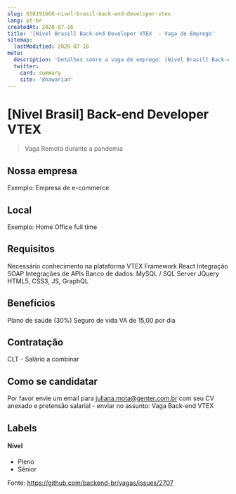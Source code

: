 ```yaml
---
slug: 658191666-nivel-brasil-back-end-developer-vtex
lang: pt-br
createdAt: 2020-07-16
title: '[Nivel Brasil] Back-end Developer VTEX  - Vaga de Emprego'
sitemap:
  lastModified: 2020-07-16
meta:
  description: 'Detalhes sobre a vaga de emprego: [Nivel Brasil] Back-end Developer VTEX '
  twitter:
    card: summary
    site: '@nawarian'
---
```


# [Nivel Brasil] Back-end Developer VTEX 

<!--
==================================================
Caso a vaga for remoto durante a pandemia informar no texto "Remoto durante o covid"
==================================================
-->
<!-- 
==================================================
POR FAVOR, SÓ POSTE SE A VAGA FOR PARA BACK-END!

Não faça distinção de gênero no título da vaga.

Use: "Back-End Developer" ao invés de 
"Desenvolvedor Back-End" \o/

Exemplo: `[São Paulo] Back-End Developer @ NOME DA EMPRESA`
==================================================
-->
<!--
==================================================
Caso a vaga for remoto durante a pandemia deixar a linha abaixo
==================================================
-->
> Vaga Remota durante a pandemia

## Nossa empresa

Exemplo: Empresa de e-commerce

## Local

Exemplo: Home Office full time 

## Requisitos

Necessário conhecimento na plataforma VTEX
Framework React
Integração SOAP
Integrações de APIs
Banco de dados: MySQL / SQL Server
JQuery
HTML5, CSS3, JS, GraphQL

## Benefícios

Plano de saúde (30%)
Seguro de vida
VA de 15,00 por dia

## Contratação

CLT - Salário a combinar 

## Como se candidatar

Por favor envie um email para juliana.mota@genter.com.br com seu CV anexado e pretensão salarial - enviar no assunto: Vaga Back-end VTEX

## Labels
<!-- retire os labels que não fazem sentido à vaga -->

#### Nível
- Pleno
- Sênior





Fonte: https://github.com/backend-br/vagas/issues/2707
